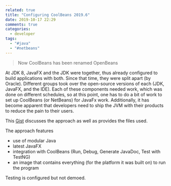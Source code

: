 ```yaml
---
related: true
title: "Configuring CoolBeans 2019.6"
date: 2019-10-17 22:29
comments: true
categories:
  - developer
tags:
  - "#java"
  - "#netbeans"
---
```


> Now CoolBeans has been renamed OpenBeans

At JDK 8, JavaFX and the JDK were together, thus already configured to build applications with both.  Since that time, they were split apart (by Oracle). Different groups took over the open-source versions of each (JDK, JavaFX, and the IDE).  Each of these components needed work, which was done on different schedules, so at this point, one has to do a bit of work to set up CoolBeans (or NetBeans) for JavaFx work.  Additionally, it has become apparent that developers need to ship the JVM with their products to reduce the pain to their users.

This [Gist][] discusses the approach as well as provides the files used.

The approach features

* use of modular Java
* latest JavaFX
* integration with CoolBeans (Run, Debug, Generate JavaDoc, Test with TestNG)
* an image that contains everything (for the platform it was built on) to run the program

Testing is configured but not demoed.

[Gist]: https://gist.github.com/dgreen/e1ae4636f311d38758dafdd7b0decf0f
